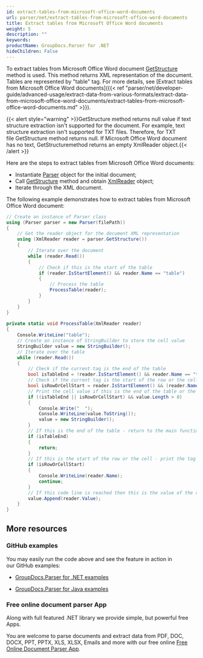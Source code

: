 ```yaml
---
id: extract-tables-from-microsoft-office-word-documents
url: parser/net/extract-tables-from-microsoft-office-word-documents
title: Extract tables from Microsoft Office Word documents
weight: 5
description: ""
keywords: 
productName: GroupDocs.Parser for .NET
hideChildren: False
---
```

To extract tables from Microsoft Office Word document [GetStructure](https://apireference.groupdocs.com/net/parser/groupdocs.parser/parser/methods/getstructure) method is used. This method returns XML representation of the document. Tables are represented by "table" tag. For more details, see [Extract tables from Microsoft Office Word documents]({{< ref "parser/net/developer-guide/advanced-usage/extract-data-from-various-formats/extract-data-from-microsoft-office-word-documents/extract-tables-from-microsoft-office-word-documents.md" >}}).

{{< alert style="warning" >}}GetStructure method returns null value if text structure extraction isn't supported for the document. For example, text structure extraction isn't supported for TXT files. Therefore, for TXT file GetStructure method returns null. If Microsoft Office Word document has no text, GetStructuremethod returns an empty XmlReader object.{{< /alert >}}

Here are the steps to extract tables from Microsoft Office Word documents:

*   Instantiate [Parser](https://apireference.groupdocs.com/net/parser/groupdocs.parser/parser) object for the initial document;
*   Call [GetStructure](https://apireference.groupdocs.com/net/parser/groupdocs.parser/parser/methods/getstructure) method and obtain [XmlReader](https://docs.microsoft.com/en-us/dotnet/api/system.xml.xmlreader?view=netframework-2.0) object;
*   Iterate through the XML document.

The following example demonstrates how to extract tables from Microsoft Office Word document:

```csharp
// Create an instance of Parser class
using (Parser parser = new Parser(filePath))
{
    // Get the reader object for the document XML representation
    using (XmlReader reader = parser.GetStructure())
    {
        // Iterate over the document
        while (reader.Read())
        {
            // Check if this is the start of the table
            if (reader.IsStartElement() && reader.Name == "table")
            {
                // Process the table
                ProcessTable(reader);
            }
        }
    }
}
 
private static void ProcessTable(XmlReader reader)
{
    Console.WriteLine("table");
    // Create an instance of StringBuilder to store the cell value
    StringBuilder value = new StringBuilder();
    // Iterate over the table
    while (reader.Read())
    {
        // Check if the current tag is the end of the table
        bool isTableEnd = !reader.IsStartElement() && reader.Name == "table";
        // Check if the current tag is the start of the row or the cell
        bool isRowOrCellStart = reader.IsStartElement() && (reader.Name == "tr" || reader.Name == "td");
        // Print the cell value if this is the end of the table or the start of the row or the cell
        if ((isTableEnd || isRowOrCellStart) && value.Length > 0)
        {
            Console.Write("  ");
            Console.WriteLine(value.ToString());
            value = new StringBuilder();
        }
        // If this is the end of the table - return to the main function
        if (isTableEnd)
        {
            return;
        }
        // If this is the start of the row or the cell - print the tag name
        if (isRowOrCellStart)
        {
            Console.WriteLine(reader.Name);
            continue;
        }
        // If this code line is reached then this is the value of the cell
        value.Append(reader.Value);
    }
}
```

## More resources

### GitHub examples

You may easily run the code above and see the feature in action in our GitHub examples:

*   [GroupDocs.Parser for .NET examples](https://github.com/groupdocs-parser/GroupDocs.Parser-for-.NET)
    
*   [GroupDocs.Parser for Java examples](https://github.com/groupdocs-parser/GroupDocs.Parser-for-Java)
    

### Free online document parser App

Along with full featured .NET library we provide simple, but powerful free Apps.

You are welcome to parse documents and extract data from PDF, DOC, DOCX, PPT, PPTX, XLS, XLSX, Emails and more with our free online [Free Online Document Parser App](https://products.groupdocs.app/parser).
